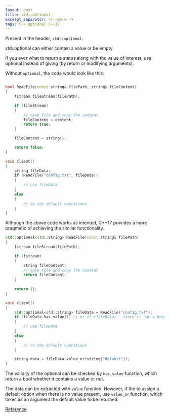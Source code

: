 ```yaml
---
layout: post
title: std::optional
excerpt_separator: <!--more-->
tags: C++ optional C++17
---
```





<!--more-->

Present in the header, `std::optional`.

std::optional can either contain a value or be empty.

If you ever what to return a status along with the value of interest, use optional instead of giving (by return or modifying arguments).

Without `optional`, the code would look like this:

``` cpp

bool ReadFile(const string& filePath, string& fileContent)
{
    fstream fileStream(filePath);

    if (fileStream)
    {
        // open file and copy the content
        fileContent = content;
        return true;
    }

    fileContent = string();

    return false;
}

void client()
{
    string fileData;
    if (ReadFile("config.txt", fileData))
    {
        // use fileData
    }
    else
    {
        // do the default operations
    }
}
```

Although the above code works as intented, C++17 provides a more pragmatic of achieving the similar functionality.

``` cpp
std::optional<std::string> ReadFile(const string& filePath)
{
    fstream fileStream(filePath);

    if (fstream)
    {
        string fileContent;
        // open file and copy the content
        return fileContent;
    }
    
    return {};
}

void client()
{
    std::optional<std::string> fileData = ReadFile("config.txt");
    if (fileData.has_value()) // or if (fileData) - since it has a boolean operator
    {
        // use fileData
    }
    else
    {
        // do the default operations
    }

    string data = fileData.value_or(string{"default"});
}

```

The validity of the optional can be checked by `has_value` function, which return a bool whether it contains a value or not.

The data can be extracted with `value` function. However, if the to assign a default option when there is no value present, use `value_or` function, which takes as an argument the default value to be returned.

[Reference](https://en.cppreference.com/w/cpp/utility/optional)